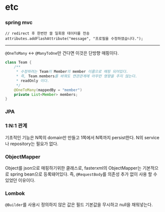 etc
===
### spring mvc
```
// redirect 후 한번만 쓸 일회용 데이터를 전송
attributes.addFlashAttribute("message", "프로필을 수정하였습니다.");
```
-----------------

`@OneToMany` <-> `@ManyToOne`만 건다면 이것은 단방향 매핑이다.
```java
class Team {
    /**
     * 수정하려는 Team이 Member의 member 이름으로 매핑 되어있다.
     * 즉, Team.members를 바꿔도 연관관계에 아무런 영향을 주지 않는다.
     * readOnly 이다.
     */
    @OneToMany(mappedBy = "member")
    private List<Member> members;
}

```


### JPA
### 1:N:1 관계
기초적인 기능은 N쪽의 domain만 만들고 1쪽에서 N쪽까지 persist한다.
N의 service나 repository는 필요가 없다. 

### ObjectMapper
Object를 json으로 매핑하기위한 클래스로, fasterxml의 ObjectMapper는 기본적으로 spring bean으로 등록돼어있다. 
즉, `@RequestBody`를 의존성 추가 없이 사용 할 수 있었던 이유이다.

### Lombok
`@Builder`를 사용시 정의하지 않은 값은 필드 기본값을 무시하고 null을 채워넣는다. 